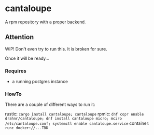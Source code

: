 # cantaloupe

A rpm repository with a proper backend.

## Attention

WIP! Don't even try to run this. It is broken for sure.

Once it will be ready...

### Requires

 * a running postgres instance

### HowTo

There are a couple of different ways to run it:

rustic: `cargo install cantaloupe; cantaloupe` 
rpmic: `dnf copr enable drahnr/cantaloupe; dnf install cantaloupe micro; mciro /etc/cantaloupe.conf; systemctl enable cantaloupe.service`
container: `runc docker://...TBD`